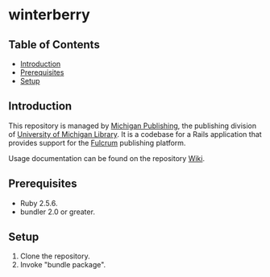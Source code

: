 # winterberry

## Table of Contents
* [Introduction](#introduction)
* [Prerequisites](#prerequisites)
* [Setup](#setup)

## Introduction
This repository is managed by [Michigan Publishing](https://www.publishing.umich.edu), 
the publishing division of [University of Michigan Library](https://www.lib.umich.edu). 
It is a codebase for a Rails application that provides support for the 
[Fulcrum](https://www.fulcrum.org) publishing platform. 

Usage documentation can be found on the repository [Wiki](https://github.com/mlibrary/winterberry/wiki).

## Prerequisites
* Ruby 2.5.6.
* bundler 2.0 or greater.

## Setup
1. Clone the repository.
2. Invoke "bundle package".

